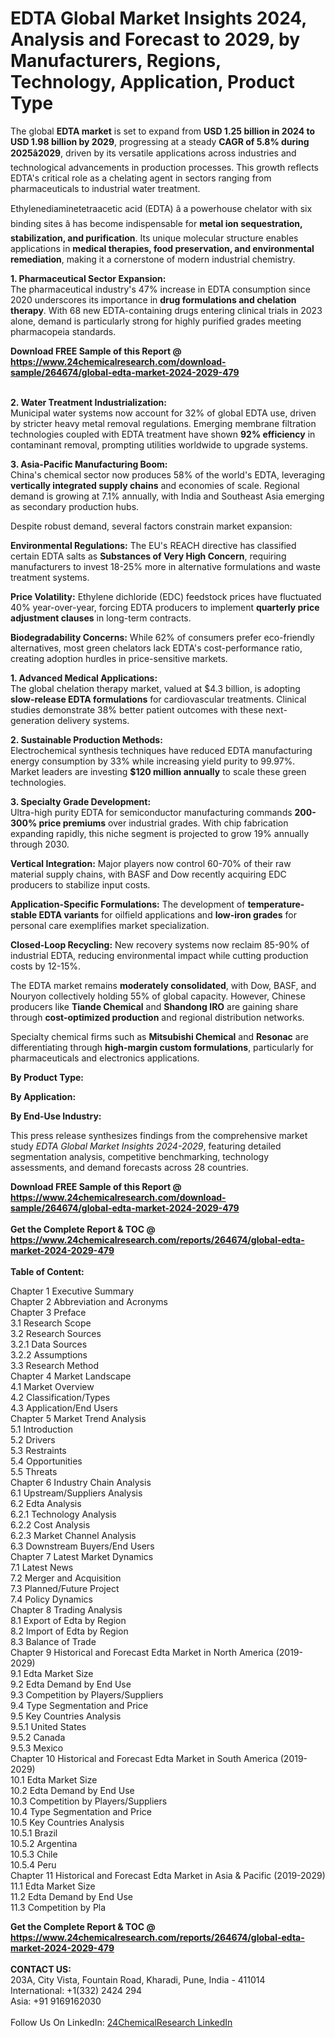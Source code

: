 <h1>EDTA Global Market Insights 2024, Analysis and Forecast to 2029, by Manufacturers, Regions, Technology, Application, Product Type</h1><p>The global <strong>EDTA market</strong> is set to expand from <strong>USD 1.25 billion in 2024 to USD 1.98 billion by 2029</strong>, progressing at a steady <strong>CAGR of 5.8% during 2025â2029</strong>, driven by its versatile applications across industries and technological advancements in production processes. This growth reflects EDTA's critical role as a chelating agent in sectors ranging from pharmaceuticals to industrial water treatment.</p><p>Ethylenediaminetetraacetic acid (EDTA) â a powerhouse chelator with six binding sites â has become indispensable for <strong>metal ion sequestration, stabilization, and purification</strong>. Its unique molecular structure enables applications in <strong>medical therapies, food preservation, and environmental remediation</strong>, making it a cornerstone of modern industrial chemistry.</p><p><strong>1. Pharmaceutical Sector Expansion:</strong><br>
The pharmaceutical industry's 47% increase in EDTA consumption since 2020 underscores its importance in <strong>drug formulations and chelation therapy</strong>. With 68 new EDTA-containing drugs entering clinical trials in 2023 alone, demand is particularly strong for highly purified grades meeting pharmacopeia standards.</p><div><b>Download FREE Sample of this Report @ 
            <a href="https://www.24chemicalresearch.com/download-sample/264674/global-edta-market-2024-2029-479">
            https://www.24chemicalresearch.com/download-sample/264674/global-edta-market-2024-2029-479</a></b></div><br><p><strong>2. Water Treatment Industrialization:</strong><br>
Municipal water systems now account for 32% of global EDTA use, driven by stricter heavy metal removal regulations. Emerging membrane filtration technologies coupled with EDTA treatment have shown <strong>92% efficiency</strong> in contaminant removal, prompting utilities worldwide to upgrade systems.</p><p><strong>3. Asia-Pacific Manufacturing Boom:</strong><br>
China's chemical sector now produces 58% of the world's EDTA, leveraging <strong>vertically integrated supply chains</strong> and economies of scale. Regional demand is growing at 7.1% annually, with India and Southeast Asia emerging as secondary production hubs.</p><p>Despite robust demand, several factors constrain market expansion:</p><p><strong>Environmental Regulations:</strong> The EU's REACH directive has classified certain EDTA salts as <strong>Substances of Very High Concern</strong>, requiring manufacturers to invest 18-25% more in alternative formulations and waste treatment systems.</p><p><strong>Price Volatility:</strong> Ethylene dichloride (EDC) feedstock prices have fluctuated 40% year-over-year, forcing EDTA producers to implement <strong>quarterly price adjustment clauses</strong> in long-term contracts.</p><p><strong>Biodegradability Concerns:</strong> While 62% of consumers prefer eco-friendly alternatives, most green chelators lack EDTA's cost-performance ratio, creating adoption hurdles in price-sensitive markets.</p><p><strong>1. Advanced Medical Applications:</strong><br>
The global chelation therapy market, valued at $4.3 billion, is adopting <strong>slow-release EDTA formulations</strong> for cardiovascular treatments. Clinical studies demonstrate 38% better patient outcomes with these next-generation delivery systems.</p><p><strong>2. Sustainable Production Methods:</strong><br>
Electrochemical synthesis techniques have reduced EDTA manufacturing energy consumption by 33% while increasing yield purity to 99.97%. Market leaders are investing <strong>$120 million annually</strong> to scale these green technologies.</p><p><strong>3. Specialty Grade Development:</strong><br>
Ultra-high purity EDTA for semiconductor manufacturing commands <strong>200-300% price premiums</strong> over industrial grades. With chip fabrication expanding rapidly, this niche segment is projected to grow 19% annually through 2030.</p><p><strong>Vertical Integration:</strong> Major players now control 60-70% of their raw material supply chains, with BASF and Dow recently acquiring EDC producers to stabilize input costs.</p><p><strong>Application-Specific Formulations:</strong> The development of <strong>temperature-stable EDTA variants</strong> for oilfield applications and <strong>low-iron grades</strong> for personal care exemplifies market specialization.</p><p><strong>Closed-Loop Recycling:</strong> New recovery systems now reclaim 85-90% of industrial EDTA, reducing environmental impact while cutting production costs by 12-15%.</p><p>The EDTA market remains <strong>moderately consolidated</strong>, with Dow, BASF, and Nouryon collectively holding 55% of global capacity. However, Chinese producers like <strong>Tiande Chemical</strong> and <strong>Shandong IRO</strong> are gaining share through <strong>cost-optimized production</strong> and regional distribution networks.</p><p>Specialty chemical firms such as <strong>Mitsubishi Chemical</strong> and <strong>Resonac</strong> are differentiating through <strong>high-margin custom formulations</strong>, particularly for pharmaceuticals and electronics applications.</p><p><strong>By Product Type:</strong></p><p><strong>By Application:</strong></p><p><strong>By End-Use Industry:</strong></p><p>This press release synthesizes findings from the comprehensive market study <em>EDTA Global Market Insights 2024-2029</em>, featuring detailed segmentation analysis, competitive benchmarking, technology assessments, and demand forecasts across 28 countries.</p><div><b>Download FREE Sample of this Report @ 
            <a href="https://www.24chemicalresearch.com/download-sample/264674/global-edta-market-2024-2029-479">
            https://www.24chemicalresearch.com/download-sample/264674/global-edta-market-2024-2029-479</a></b></div><br><div><b>Get the Complete Report & TOC @ 
            <a href="https://www.24chemicalresearch.com/reports/264674/global-edta-market-2024-2029-479">
            https://www.24chemicalresearch.com/reports/264674/global-edta-market-2024-2029-479</a></b></div><br>
            <b>Table of Content:</b><p>Chapter 1 Executive Summary<br />
Chapter 2 Abbreviation and Acronyms<br />
Chapter 3 Preface<br />
3.1 Research Scope<br />
3.2 Research Sources<br />
3.2.1 Data Sources<br />
3.2.2 Assumptions<br />
3.3 Research Method<br />
Chapter 4 Market Landscape<br />
4.1 Market Overview<br />
4.2 Classification/Types<br />
4.3 Application/End Users<br />
Chapter 5 Market Trend Analysis<br />
5.1 Introduction<br />
5.2 Drivers<br />
5.3 Restraints<br />
5.4 Opportunities<br />
5.5 Threats<br />
Chapter 6 Industry Chain Analysis<br />
6.1 Upstream/Suppliers Analysis<br />
6.2 Edta Analysis<br />
6.2.1 Technology Analysis<br />
6.2.2 Cost Analysis<br />
6.2.3 Market Channel Analysis<br />
6.3 Downstream Buyers/End Users<br />
Chapter 7 Latest Market Dynamics<br />
7.1 Latest News<br />
7.2 Merger and Acquisition<br />
7.3 Planned/Future Project<br />
7.4 Policy Dynamics<br />
Chapter 8 Trading Analysis<br />
8.1 Export of Edta by Region<br />
8.2 Import of Edta by Region<br />
8.3 Balance of Trade<br />
Chapter 9 Historical and Forecast Edta Market in North America (2019-2029)<br />
9.1 Edta Market Size<br />
9.2 Edta Demand by End Use<br />
9.3 Competition by Players/Suppliers<br />
9.4 Type Segmentation and Price<br />
9.5 Key Countries Analysis<br />
9.5.1 United States<br />
9.5.2 Canada<br />
9.5.3 Mexico<br />
Chapter 10 Historical and Forecast Edta Market in South America (2019-2029)<br />
10.1 Edta Market Size<br />
10.2 Edta Demand by End Use<br />
10.3 Competition by Players/Suppliers<br />
10.4 Type Segmentation and Price<br />
10.5 Key Countries Analysis<br />
10.5.1 Brazil<br />
10.5.2 Argentina<br />
10.5.3 Chile<br />
10.5.4 Peru<br />
Chapter 11 Historical and Forecast Edta Market in Asia & Pacific (2019-2029)<br />
11.1 Edta Market Size<br />
11.2 Edta Demand by End Use<br />
11.3 Competition by Pla</p><div><b>Get the Complete Report & TOC @ 
            <a href="https://www.24chemicalresearch.com/reports/264674/global-edta-market-2024-2029-479">
            https://www.24chemicalresearch.com/reports/264674/global-edta-market-2024-2029-479</a></b></div><br><b>CONTACT US:</b><br>
            203A, City Vista, Fountain Road, Kharadi, Pune, India - 411014<br>
            International: +1(332) 2424 294<br>
            Asia: +91 9169162030 <br><br>
            Follow Us On LinkedIn: <a href="https://www.linkedin.com/company/24chemicalresearch/">24ChemicalResearch LinkedIn</a>